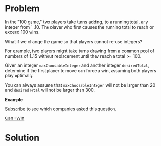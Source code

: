 
# Problem

In the "100 game," two players take turns adding, to a running total, any
integer from 1..10. The player who first causes the running total to reach or
exceed 100 wins.

What if we change the game so that players cannot re-use integers?

For example, two players might take turns drawing from a common pool of
numbers of 1..15 without replacement until they reach a total >= 100.

Given an integer `maxChoosableInteger` and another integer `desiredTotal`,
determine if the first player to move can force a win, assuming both players
play optimally.

You can always assume that `maxChoosableInteger` will not be larger than 20
and `desiredTotal` will not be larger than 300.

**Example**

[Subscribe](/subscribe/) to see which companies asked this question.



[Can I Win](https://leetcode.com/problems/can-i-win)

# Solution



